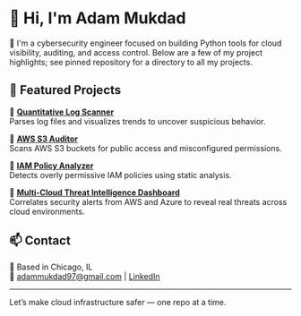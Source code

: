 # 👋 Hi, I'm Adam Mukdad

🔐 I'm a cybersecurity engineer focused on building Python tools for cloud visibility, auditing, and access control.
Below are a few of my project highlights; see pinned repository for a directory to all my projects.
## 📁 Featured Projects

🔹 [**Quantitative Log Scanner**](https://github.com/adammukdad/log-scanner-python)  
  Parses log files and visualizes trends to uncover suspicious behavior.

🔹 [**AWS S3 Auditor**](https://github.com/adammukdad/aws-s3-auditor)  
  Scans AWS S3 buckets for public access and misconfigured permissions.

🔹 [**IAM Policy Analyzer**](https://github.com/adammukdad/iam-policy-analyzer)  
  Detects overly permissive IAM policies using static analysis.

🔹 [**Multi-Cloud Threat Intelligence Dashboard**](https://github.com/adammukdad/multi_cloud_threat_intelligence_dashboard)  
  Correlates security alerts from AWS and Azure to reveal real threats across cloud environments.

## 📫 Contact

📍 Based in Chicago, IL  
📧 adammukdad97@gmail.com | [LinkedIn](https://www.linkedin.com/in/adammukdad/)


---

Let’s make cloud infrastructure safer — one repo at a time.
